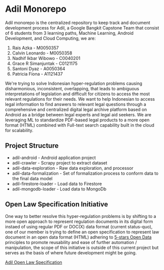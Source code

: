 # Adil Monorepo

Adil monorepo is the centralized repository to keep track and document development process for Adil, a Google Bangkit Capstone Team that consist of 6 students from 3 learning paths, Machine Learning, Android Development, and Cloud Computing, we are:

1. Rais Azka - M0050357
2. Calvin Leonardo - M0050358
3. Nadhif Ikbar Wibowo - C0040201
4. Grace R Simanjuntak - C0121175
5. Santoni Dyaz - A0050364
6. Patricia Fiona - A1121437

We're trying to solve Indonesian hyper-regulation problems causing disharmonious, inconsistent, overlapping, that leads to ambiguous interpretations of legislation and difficult for citizens to access the most relevant regulations for their needs. We want to help Indonesian to access legal information to find answers to relevant legal questions through a comprehensive and centralized digital legal archive platform based on Android as a bridge between legal experts and legal aid seekers. We are leveraging ML to standardize PDF-based legal products to a more open format (HTML) combined with Full-text search capability built in the cloud for scalability.

## Project Structure
* adil-android - Android application project
* adil-crawler - Scrapy project to extract dataset 
* adil-data-exploration - Raw data exploration, and processor
* adil-data-formalization - Set of formalization process to conform data to the final data model 
* adil-firestore-loader - Load data to Firestore
* adil-mongodb-loader - Load data to MongoDb

## Open Law Specification Initiative

One way to better resolve this hyper-regulation problems is by shifting to a more open approach to represent regulation documents in its digital form instaed of using regular PDF or DOC(X) data format (current status-quo), one of our member is trying to define an open specification to represent law document in an open data format (HTML) adhering to [5-stars Open Data](https://5stardata.info/en/) principles to promote reusability and ease of further automation / manipulation, the scope of this initiative is outside of this current project but serves as the basis of where future development might be going.

[Adil Open Law Specification](https://github.com/nadhifikbarw/adil-open-law-specification)


